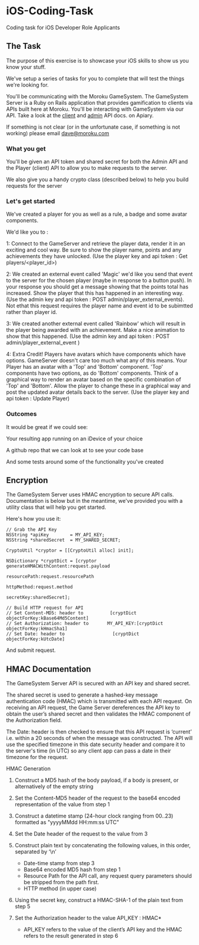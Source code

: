 # iOS-Coding-Task
Coding task for iOS Developer Role Applicants


## The Task
The purpose of this exercise is to showcase your iOS skills to show us you know your stuff.

We've setup a series of tasks for you to complete that will test the things we're looking for.

You'll be communicating with the Moroku GameSystem. The GameSystem Server is a Ruby on Rails application that provides gamification to clients via APIs built here at Moroku. You'll be interacting with GameSystem via our API. Take a look at the [client](http://docs.gamesystemclientapi.apiary.io/#) and [admin](http://docs.gamesystemadminapi.apiary.io/#) API docs. on Apiary.

If something is not clear (or in the unfortunate case, if something is not working) please email dave@moroku.com

### What you get

You'll be given an API token and shared secret for both the Admin API and the Player (client) API to allow you to make requests to the server.

We also give you a handy crypto class (described below) to help you build requests for the server

### Let's get started

We've created a player for you as well as a rule, a badge and some avatar components.

We'd like you to :

1: Connect to the GameServer and retrieve the player data, render it in an exciting and cool way. Be sure to show the player name, points and any achievements they have unlocked. (Use the player key and api token : Get players/<player_id>)

2: We created an external event called 'Magic' we'd like you send that event to the server for the chosen player (maybe in response to a button push).  In your response you should get a message showing that the points total has increased. Show the player that this has happened in an interesting way. (Use the admin key and api token : POST admin/player_external_events). Not ethat this request requires the player name and event id to be subimtted rather than player id.

3: We created another external event called 'Rainbow' which will result in the player being awarded with an achievement.  Make a nice animation to show that this happened. (Use the admin key and api token : POST admin/player_external_event )

4: Extra Credit!  Players have avatars which have components which have options.  GameServer doesn't care too much what any of this means. Your Player has an avatar with a 'Top' and 'Bottom' component. 'Top' components have two options, as do 'Bottom' components.  Think of a graphical way to render an avatar based on the specific combination of 'Top' and 'Bottom'.  Allow the player to change these in a graphical way and post the updated avatar details back to the server. (Use the player key and api token : Update Player)


### Outcomes

It would be great if we could see:

Your resulting app running on an iDevice of your choice

A github repo that we can look at to see your code base

And some tests around some of the functionality you've created


## Encryption

The GameSystem Server uses HMAC encryption to secure API calls.  Documentation is below but in the meantime, we've provided you with a utility class that will help you get started.


Here's how you use it:



	// Grab the API Key
    NSString *apiKey 		= MY_API_KEY;
    NSString *sharedSecret  = MY_SHARED_SECRET;

    CryptoUtil *cryptor = [[CryptoUtil alloc] init];

    NSDictionary *cryptDict = [cryptor generateHMACWithContent:request.payload
                                                  resourcePath:request.resourcePath
                                                    httpMethod:request.method
                                                     secretKey:sharedSecret];

	// Build HTTP request for API
	// Set Content-MD5: header to          [cryptDict objectForKey:kBase64Md5Content]
	// Set Authorization: header to    	  MY_API_KEY:[cryptDict objectForKey:kHmacSha1]
	// Set Date: header to 					[cryptDict objectForKey:kUtcDate]

And submit request.


## HMAC Documentation
The GameSystem Server API is secured with an API key and shared secret.

The shared secret is used to generate a hashed-key message authentication code (HMAC) which is transmitted with each API request.  On receiving an API request, the Game Server dereferences the API key to obtain the user’s shared secret and then validates the HMAC component of the Authorization field.

The Date: header is then checked to ensure that this API request is ‘current’ i.e. within a 20 seconds of when the message was constructed. The API will use the specified timezone in this date security header and compare it to the server's time (in UTC) so any client app can pass a date in their timezone for the request.


HMAC Generation
1. Construct a MD5 hash of the body payload, if a body  is present, or alternatively of the empty string

2. Set the Content-MD5 header of the request to the base64 encoded representation of the value from step 1

3. Construct a datetime stamp (24-hour clock ranging from 00..23) formatted as "yyyyMMdd HH:mm:ss UTC"

4. Set the Date header of the request to the value from 3

5. Construct plain text by concatenating the following values, in this order, separated by ‘\n’
	* Date-time stamp from step 3
	* Base64 encoded MD5 hash from step 1
	* Resource Path for the API call, any request query parameters should be stripped from the path first.
	* HTTP method (in upper case)

6.  Using the secret key, construct a HMAC-SHA-1 of the plain text from step 5
7.  Set the Authorization header to the value API_KEY : HMAC*


	* API_KEY refers to the value of the client’s API key and the HMAC refers to the  result generated in step 6
